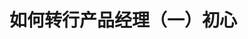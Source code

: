 # 如何转行产品经理（一）初心
[图片]:https://upload-images.jianshu.io/upload_images/2980541-4fc15882ee8a37ca.png?imageMogr2/auto-orient/strip%7CimageView2/2/w/1000/format/webp
